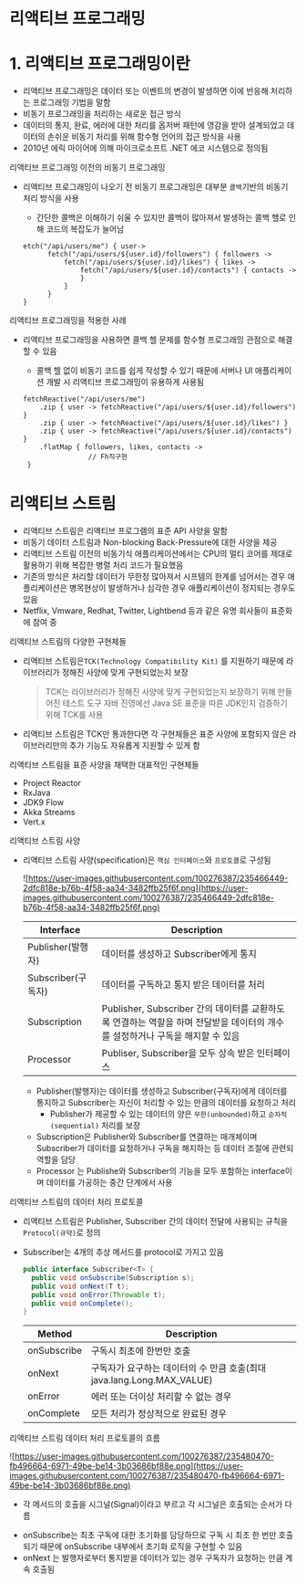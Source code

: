 # **리액티브 프로그래밍**

# **1. 리액티브 프로그래밍이란**

- 리액티브 프로그래밍은 데이터 또는 이벤트의 변경이 발생하면 이에 반응해 처리하는 프로그래밍 기법을 말함
- 비동기 프로그래밍을 처리하는 새로운 접근 방식
- 데이터의 통지, 완료, 에러에 대한 처리를 옵저버 패턴에 영감을 받아 설계되었고 데이터의 손쉬운 비동기 처리를 위해 함수형 언어의 접근 방식을 사용
- 2010년 에릭 마이어에 의해 마이크로소프트 .NET 에코 시스템으로 정의됨

리액티브 프로그래밍 이전의 비동기 프로그래밍

- 리액티브 프로그래밍이 나오기 전 비동기 프로그래밍은 대부분 `콜백`기반의 비동기 처리 방식을 사용

  - 간단한 콜백은 이해하기 쉬울 수 있지만 콜백이 많아져서 발생하는 콜백 헬로 인해 코드의 복잡도가 늘어남

  ```
  etch("/api/users/me") { user->
        fetch("/api/users/${user.id}/followers") { followers ->
            fetch("/api/users/${user.id}/likes") { likes ->
                fetch("/api/users/${user.id}/contacts") { contacts ->
                }
            }
        }
  }
  ```

리액티브 프로그래밍을 적용한 사례

- 리액티브 프로그래밍을 사용하면 콜백 헬 문제를 함수형 프로그래밍 관점으로 해결할 수 있음

  - 콜백 헬 없이 비동기 코드를 쉽게 작성할 수 있기 때문에 서버나 UI 애플리케이션 개발 시 리액티브 프로그래밍이 유용하게 사용됨

  ```
  fetchReactive("/api/users/me")
      .zip { user -> fetchReactive("/api/users/${user.id}/followers") }
      .zip { user -> fetchReactive("/api/users/${user.id}/likes") }
      .zip { user -> fetchReactive("/api/users/${user.id}/contacts") }
      .flatMap { followers, likes, contacts ->
                  // Fh직구현
   }
  ```

# **리액티브 스트림**

- 리액티브 스트림은 리액티브 프로그램의 표준 API 사양을 말함
- 비동기 데이터 스트림과 Non-blocking Back-Pressure에 대한 사양을 제공
- 리액티브 스트림 이전의 비동기식 애플리케이션에서는 CPU의 멀티 코어를 제대로 활용하기 위해 복잡한 병렬 처리 코드가 필요했음
- 기존의 방식은 처리할 데이터가 무한정 많아져서 시프템의 한계를 넘어서는 경우 애플리케이션은 병목현상이 발생하거나 심각한 경우 애플리케이션이 정지되는 경우도 있음
- Netflix, Vmware, Redhat, Twitter, Lightbend 등과 같은 유명 회사들이 표준화에 참여 중

리액티브 스트림의 다양한 구현체들

- 리액티브 스트림은`TCK(Technology Compatibility Kit)` 를 지원하기 때문에 라이브러리가 정해진 사양에 맞게 구현되었는지 보장

  > TCK는 라이브러리가 정해진 사양에 맞게 구현되었는지 보장하기 위해 만들어진 테스트 도구 자바 진영에선 Java SE 표준을 따른 JDK인지 검증하기 위해 TCK를 사용

- 리액티브 스트림은 TCK만 통과한다면 각 구현체들은 표준 사양에 포함되지 않은 라이브러리만의 추가 기능도 자유롭게 지원할 수 있게 함

리액티브 스트림을 표준 사양을 채택한 대표적인 구현체들

- Project Reactor
- RxJava
- JDK9 Flow
- Akka Streams
- Vert.x

리액티브 스트림 사양

- 리액티브 스트림 사양(specification)은 `핵심 인터페이스`와 `프로토콜`로 구성됨

  ![https://user-images.githubusercontent.com/100276387/235466449-2dfc818e-b76b-4f58-aa34-3482ffb25f6f.png](https://user-images.githubusercontent.com/100276387/235466449-2dfc818e-b76b-4f58-aa34-3482ffb25f6f.png)

  | Interface          | Description                                                  |
  | ------------------ | ------------------------------------------------------------ |
  | Publisher(발행자)  | 데이터를 생성하고 Subscriber에게 통지                        |
  | Subscriber(구독자) | 데이터를 구독하고 통지 받은 데이터를 처리                    |
  | Subscription       | Publisher, Subscriber 간의 데이터를 교환하도록 연결하는 역할을 하며 전달받을 데이터의 개수를 설정하거나 구독을 해지할 수 있음 |
  | Processor          | Publiser, Subscriber을 모두 상속 받은 인터페이스             |

  - Publisher(발행자)는 데이터를 생성하고 Subscriber(구독자)에게 데이터를 통지하고 Subscriber는 자신이 처리할 수 있는 만큼의 데이터를 요청하고 처리
    - Publisher가 제공할 수 있는 데이터의 양은 `무한(unbounded)`하고 `순차적(sequential)` 처리를 보장
  - Subscription은 Publisher와 Subscriber를 연결하는 매개체이며 Subscriber가 데이터를 요청하거나 구독을 해지하는 등 데이터 조절에 관련되 역할을 담당
  - Processor 는 Publishe와 Subscriber의 기능을 모두 포함하는 interface이며 데이터를 가공하는 중간 단계에서 사용



리액티브 스트림의 데이터 처리 프로토콜

- 리액티브 스트림은 Publisher, Subscriber 간의 데이터 전달에 사용되는 규칙을 `Protocol(규약)`로 정의

- Subscriber는 4개의 추상 메서드를 protocol로 가지고 있음

  ```java
  public interface Subscriber<T> {
  	public void onSubscribe(Subscription s);
    public void onNext(T t);
    public void onError(Throwable t);
    public void onComplete();
  }
  ```

  | Method      | Description                                                  |
  | ----------- | ------------------------------------------------------------ |
  | onSubscribe | 구독시 최초에 한번만 호출                                    |
  | onNext      | 구독자가 요구하는 데이터의 수 만큼 호출(최대 java.lang.Long.MAX_VALUE) |
  | onError     | 에러 또는 더이상 처리할 수 없는 경우                         |
  | onComplete  | 모든 처리가 정상적으로 완료된 경우                           |

리액티브 스트림 데이터 처리 프로토콜의 흐름

![https://user-images.githubusercontent.com/100276387/235480470-fb496664-6971-49be-be14-3b03686bf88e.png](https://user-images.githubusercontent.com/100276387/235480470-fb496664-6971-49be-be14-3b03686bf88e.png)

- 각 메서드의 호출을 시그널(Signal)이라고 부르고 각 시그널은 호출되는 순서가 다름

* onSubscribe는 최초 구독에 대한 초기화를 담당하므로 구독 시 최초 한 번만 호출되기 때문에 onSubscribe 내부에서 초기화 로직을 구현할 수 있음
* onNext 는 발행자로부터 통지받을 데이터가 있는 경우 구독자가 요청하는 만큼 계속 호출됨